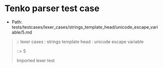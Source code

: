 # Tenko parser test case

- Path: tests/testcases/lexer_cases/strings_template_head/unicode_escape_variable/5.md

> :: lexer cases : strings template head : unicode escape variable
>
> ::> 5
>
> Imported lexer test
>
> <template head> must take care that the hex may still have any number of leading zeroes

## FAIL

## Input

`````js
`\u{00000000000000000000110000}${"<--"}`
`````

## Output

_Note: the whole output block is auto-generated. Manual changes will be overwritten!_

Below follow outputs in four parsing modes: sloppy mode, strict mode script goal, module goal, web compat mode (always sloppy).

Note that the output parts are auto-generated by the test runner to reflect actual result.

### Sloppy mode

Parsed with script goal and as if the code did not start with strict mode header.

`````
throws: Parser error!
  Template contained an illegal escape, illegal in a statement

`\u{00000000000000000000110000}${"<--"}`
^------- error
`````

### Strict mode

Parsed with script goal but as if it was starting with `"use strict"` at the top.

_Output same as sloppy mode._

### Module goal

Parsed with the module goal.

_Output same as sloppy mode._

### Web compat mode

Parsed in sloppy script mode but with the web compat flag enabled.

_Output same as sloppy mode._
